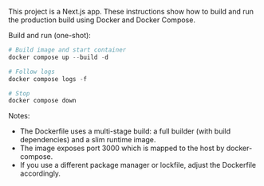 This project is a Next.js app. These instructions show how to build and run the production build using Docker and Docker Compose.

Build and run (one-shot):

```powershell
# Build image and start container
docker compose up --build -d

# Follow logs
docker compose logs -f

# Stop
docker compose down
```

Notes:
- The Dockerfile uses a multi-stage build: a full builder (with build dependencies) and a slim runtime image.
- The image exposes port 3000 which is mapped to the host by docker-compose.
- If you use a different package manager or lockfile, adjust the Dockerfile accordingly.
